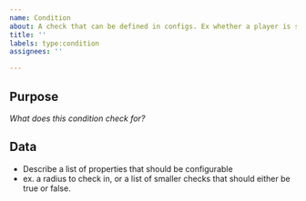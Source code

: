 ```yaml
---
name: Condition
about: A check that can be defined in configs. Ex whether a player is sprinting.
title: ''
labels: type:condition
assignees: ''

---
```


## Purpose
*What does this condition check for?*

## Data
- Describe a list of properties that should be configurable
- ex. a radius to check in, or a list of smaller checks that should either be true or false.

